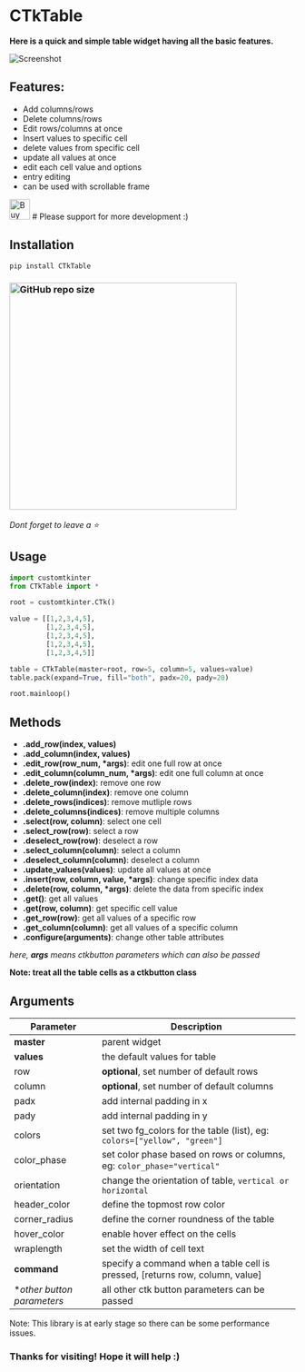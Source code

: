 # CTkTable

**Here is a quick and simple table widget having all the basic features.**

![Screenshot](https://user-images.githubusercontent.com/89206401/233420929-bf210cb3-5b5f-49b2-ba7a-f01d187e72cf.jpg)

## Features:
- Add columns/rows
- Delete columns/rows
- Edit rows/columns at once
- Insert values to specific cell
- delete values from specific cell
- update all values at once
- edit each cell value and options
- entry editing
- can be used with scrollable frame

<a href='https://ko-fi.com/H2H6OICP8' target='_blank'><img height='36' style='border:0px;height:36px;' src='https://storage.ko-fi.com/cdn/kofi2.png?v=3' border='0' alt='Buy Me a Coffee at ko-fi.com' /></a> # Please support for more development :)

## Installation
```
pip install CTkTable
```

### [<img alt="GitHub repo size" src="https://img.shields.io/github/repo-size/Akascape/CTkTable?&color=white&label=Download%20Source%20Code&logo=Python&logoColor=yellow&style=for-the-badge"  width="400">](https://github.com/Akascape/CTkTable/archive/refs/heads/main.zip)

_Dont forget to leave a ⭐_

## Usage
```python
import customtkinter
from CTkTable import *

root = customtkinter.CTk()

value = [[1,2,3,4,5],
         [1,2,3,4,5],
         [1,2,3,4,5],
         [1,2,3,4,5],
         [1,2,3,4,5]]

table = CTkTable(master=root, row=5, column=5, values=value)
table.pack(expand=True, fill="both", padx=20, pady=20)

root.mainloop()
```

## Methods
- **.add_row(index, values)**
- **.add_column(index, values)**
- **.edit_row(row_num, *args)**: edit one full row at once
- **.edit_column(column_num, *args)**: edit one full column at once
- **.delete_row(index)**: remove one row
- **.delete_column(index)**: remove one column
- **.delete_rows(indices)**: remove mutliple rows
- **.delete_columns(indices)**: remove multiple columns
- **.select(row, column)**: select one cell
- **.select_row(row)**: select a row
- **.deselect_row(row)**: deselect a row
- **.select_column(column)**: select a column
- **.deselect_column(column)**: deselect a column
- **.update_values(values)**: update all values at once
- **.insert(row, column, value, *args)**: change specific index data
- **.delete(row, column, *args)**: delete the data from specific index
- **.get()**: get all values
- **.get(row, column)**: get specific cell value
- **.get_row(row)**: get all values of a specific row
- **.get_column(column)**: get all values of a specific column
- **.configure(arguments)**: change other table attributes

_here, **args** means ctkbutton parameters which can also be passed_

**Note: treat all the table cells as a ctkbutton class**

## Arguments
| Parameter | Description |
|-----------| ------------|
| **master** | parent widget  |
| **values** | the default values for table |
| row | **optional**, set number of default rows |
| column | **optional**, set number of default columns |
| padx | add internal padding in x |
| pady | add internal padding in y |
| colors | set two fg_colors for the table (list), eg: `colors=["yellow", "green"]` |
| color_phase | set color phase based on rows or columns, eg: `color_phase="vertical"` |
| orientation | change the orientation of table, `vertical or horizontal` |
| header_color | define the topmost row color |
| corner_radius | define the corner roundness of the table |
| hover_color | enable hover effect on the cells |
| wraplength | set the width of cell text |
| **command** | specify a command when a table cell is pressed, [returns row, column, value] |
| **other button parameters* | all other ctk button parameters can be passed |

Note: This library is at early stage so there can be some performance issues. 
### Thanks for visiting! Hope it will help :)
